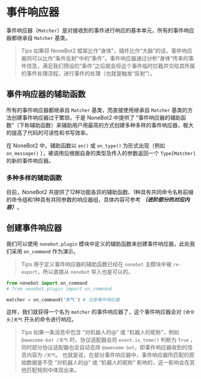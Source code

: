 # 事件响应器

事件响应器（`Matcher`）是对接收到的事件进行响应的基本单元，所有的事件响应器都继承自 `Matcher` 基类。

>Tips
如果将 NoneBot2 框架比作“身体”，插件比作“大脑”的话，事件响应器则可以比作“条件反射”中的“条件”。事件响应器通过分析“身体”传来的事件信息，满足我们预设的“条件”之后就会将这个事件临时拦截并交给其所属的事件处理流程，进行事件的处理（也就是触发“反射”）。

## 事件响应器的辅助函数

所有的事件响应器都继承自 `Matcher` 基类，而直接使用继承自 `Matcher`  基类的方法创建事件响应器过于繁琐。于是 NoneBot2 中提供了 “事件响应器的辅助函数”（下称辅助函数）来辅助用户用最简的方式创建多种多样的事件响应器，极大的提高了代码的可读性和书写效率。

在 NoneBot2 中，辅助函数以 `on()` 或 `on_type()` 为形式出现（例如 `on_message()` ），被调用后根据自身的类型及传入的参数返回一个 `Type[Matcher]` 的新的事件响应器。

### 多种多样的辅助函数

目前，NoneBot2 共提供了12种功能各异的辅助函数、1种具有共同命令名称前缀的命令组和1种具有共同参数的响应器组，具体内容可参考 ***（进阶部分的对应内容）***。

<!-- TODO: 补充进阶内容的链接 -->

## 创建事件响应器

我们可以使用 `nonebot.plugin` 模块中定义的辅助函数来创建事件响应器，此处我们采用 `on_command` 作为演示。

>Tips
用于定义事件响应器的辅助函数已经在 `nonebot` 主模块中被 `re-export`，所以直接从 `nonebot` 导入也是可以的。

```py title=weather.py
from nonebot import on_command
# from nonebot.plugin import on_command

matcher = on_command('天气') # 注册事件响应器
```

这样，我们就获得一个名为 `matcher` 的事件响应器了，这个事件响应器会对 `[命令头]天气` 开头的命令进行响应。

>Tips
如果一条消息中包含 “对机器人的@” 或 “机器人的昵称”，例如`@awesome-bot /天气` 时，协议适配器会将 `event.is_tome()` 判断为 `True` ，同时部分协议适配器也会自动去除 `@awesome-bot`，即事件响应器收到的信息内容为 `/天气`。
也就是说，在部分事件响应器中，事件响应器所匹配的原始数据是不受 “对机器人的@” 或 “机器人的昵称” 影响的，这一影响会在其他匹配规则中体现出来。

